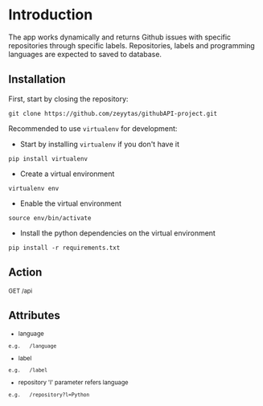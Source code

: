 
<h1>Introduction</h1> 

The app works dynamically and returns Github issues with specific repositories through specific labels.
Repositories, labels and programming languages are expected to saved to database.



## Installation

First, start by closing the repository:

```
git clone https://github.com/zeyytas/githubAPI-project.git
```

Recommended to use `virtualenv` for development:

- Start by installing `virtualenv` if you don't have it
```
pip install virtualenv
```

- Create a virtual environment
```
virtualenv env
```

- Enable the virtual environment
```
source env/bin/activate
```

- Install the python dependencies on the virtual environment
```
pip install -r requirements.txt
```

## Action
<small>
   
GET         /api </small>

## Attributes

<small>
   
   - language

   ```e.g.   /language```


   - label

   ```e.g.   /label```
   
   
   - repository
   'l' parameter refers language
   
   ```e.g.   /repository?l=Python```
   
</small>
